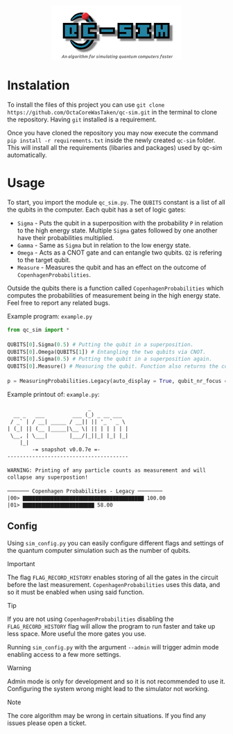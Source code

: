 <p align="center">
  <img width="300" height="125" src="https://github.com/OctaCoreWasTaken/qc-sim/blob/main/qc-sim_logo.png">
</p>

# Instalation
To install the files of this project you can use `git clone https://github.com/OctaCoreWasTaken/qc-sim.git` in the terminal to clone
the repository. Having `git` installed is a requirement.

Once you have cloned the repository you may now execute the command `pip install -r requirements.txt` inside the 
newly created `qc-sim` folder. This will install all the requirements (libaries and packages) used by qc-sim automatically.

# Usage

To start, you import the module `qc_sim.py`. The `QUBITS` constant is a list of all the qubits in the computer. Each qubit has a set of logic gates:
  - `Sigma` - Puts the qubit in a superposition with the probability `P` in relation to the high energy state. Multiple `Sigma` gates followed by one another have their probabilities multiplied.
  - `Gamma` - Same as `Sigma` but in relation to the low energy state.
  - `Omega` - Acts as a CNOT gate and can entangle two qubits. `Q2` is refering to the target qubit.
  - `Measure` - Measures the qubit and has an effect on the outcome of `CopenhagenProbabilities`.

Outside the qubits there is a function called `CopenhagenProbabilities` which computes the probabilities of measurement being in the high
energy state. Feel free to report any related bugs.

Example program: `example.py`
```python
from qc_sim import *

QUBITS[0].Sigma(0.5) # Putting the qubit in a superposition.
QUBITS[0].Omega(QUBITS[1]) # Entangling the two qubits via CNOT.
QUBITS[0].Sigma(0.5) # Putting the qubit in a superposition again.
QUBITS[0].Measure() # Measuring the qubit. Function also returns the collapsed value.

p = MeasuringProbabilities.Legacy(auto_display = True, qubit_nr_focus = 2) # Computing the Copenhagen probabilities and displaying them on a bar graph
```
Example printout of: `example.py`:
```
                          _            
  __ _   ___         ___ (_) _ __ ___  
 / _` | / __| _____ / __|| || '_ ` _ \ 
| (_| || (__ |_____|\__ \| || | | | | |
 \__, | \___|       |___/|_||_| |_| |_|
    |_|                                
        -= snapshot v0.0.7e =-
---------------------------------------

WARNING: Printing of any particle counts as measurement and will collapse any superpostion!

─────── Copenhagen Probabilities - Legacy ────────
|00> ▇▇▇▇▇▇▇▇▇▇▇▇▇▇▇▇▇▇▇▇▇▇▇▇▇▇▇▇▇▇▇▇▇▇▇▇▇▇▇ 100.00
|01> ▇▇▇▇▇▇▇▇▇▇▇▇▇▇▇▇▇▇▇▇▇▇▇ 58.00
```

## Config
Using `sim_config.py` you can easily configure different flags and settings of the quantum computer simulation such as the number of
qubits.

> [!IMPORTANT]
> The flag `FLAG_RECORD_HISTORY` enables storing of all the gates in the circuit before the last measurement. 
> `CopenhagenProbabilities` uses this data, and so it must be enabled when using said function.

> [!TIP]
> If you are not using `CopenhagenProbabilities` disabling the `FLAG_RECORD_HISTORY` flag will allow the program to run faster and
> take up less space. More useful the more gates you use.

Running `sim_config.py` with the argument `--admin` will trigger admin mode enabling access to a few more settings.

> [!WARNING]
> Admin mode is only for development and so it is not recommended to use it.
> Configuring the system wrong might lead to the simulator not working.

> [!NOTE]
> The core algorithm may be wrong in certain situations. If you find any issues please open a ticket.
